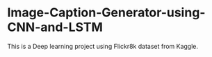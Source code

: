 # Image-Caption-Generator-using-CNN-and-LSTM
This is a Deep learning project using Flickr8k dataset from Kaggle.
